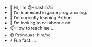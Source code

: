 - 👋 Hi, I’m @Hirashin75
- 👀 I’m interested in game programming.
- 🌱 I’m currently learning Python.
- 💞️ I’m looking to collaborate on ...
- 📫 How to reach me ...
- 😄 Pronouns: him/he
- ⚡ Fun fact: ...

<!---
Hirashin75/Hirashin75 is a ✨ special ✨ repository because its `README.md` (this file) appears on your GitHub profile.
You can click the Preview link to take a look at your changes.
--->
